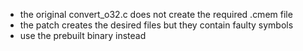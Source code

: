 - the original convert_o32.c does not create the required .cmem file
- the patch creates the desired files but they contain faulty symbols
- use the prebuilt binary instead

